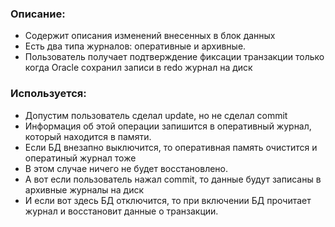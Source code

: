 ### Описание: 
  - Содержит описания изменений внесенных в блок данных
  - Есть два типа журналов: оперативные и архивные.
  - Пользователь получает подтверждение фиксации транзакции только когда Oracle сохранил записи в redo журнал на диск

### Используется:
  - Допустим пользователь сделал update, но не сделал commit
  - Информация об этой операции запишится в оперативный журнал, который находится в памяти.
  - Если БД внезапно выключится, то оперативная память очистится и оператиный журнал тоже
  - В этом случае ничего не будет восстановлено.
  - А вот если пользователь нажал commit, то данные будут записаны в архивные журналы на диск
  - И если вот здесь БД отключится, то при включении БД прочитает журнал и восстановит данные о транзакции. 